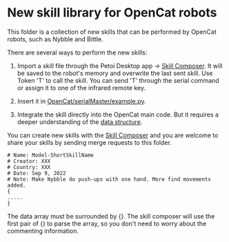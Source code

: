 # New skill library for OpenCat robots

This folder is a collection of new skills that can be performed by OpenCat robots, such as Nybble and Bittle. 

There are several ways to perform the new skills:

1. Import a skill file through the Petoi Desktop app -> [Skill Composer](https://docs.petoi.com/desktop-app/skill-composer). It will be saved to the robot's memory and overwrite the last sent skill. Use Token 'T' to call the skill. You can send 'T' through the serial command or assign it to one of the infrared remote key. 

2. Insert it in [OpenCat/serialMaster/example.py](https://docs.petoi.com/api/serialmaster-user-guide#method-2-run-the-custom-scheduler-example.py).

3. Integrate the skill directly into the OpenCat main code. But it requires a deeper understanding of the [data structure](https://bittle.petoi.com/11-tutorial-on-creating-new-skills). 

You can create new skills with the [Skill Composer](https://docs.petoi.com/desktop-app/skill-composer) and you are welcome to share your skills by sending merge requests to this folder. 

```
# Name: Model-ShortSkillName
# Creator: XXX
# Country: XXX
# Date: Sep 9, 2022
# Note: Make Nybble do push-ups with one hand. More find movements added.
{
.....
}
```

The data array must be surrounded by {}. The skill composer will use the first pair of {} to parse the array, so you don't need to worry about the commenting information. 
